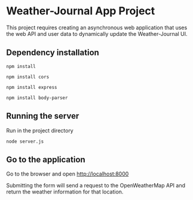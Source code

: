 # Weather-Journal App Project

This project requires creating an asynchronous web application that uses the web API and user data to dynamically update the Weather-Journal UI.

## Dependency installation
```
npm install
```
```
npm install cors
```
```
npm install express
```
```
npm install body-parser
```

## Running the server

Run in the project directory
```
node server.js
```

## Go to the application

Go to the browser and open
[http://localhost:8000](http://localhost:8000) 

Submitting the form will send a request to the OpenWeatherMap API and return the weather information for that location.
